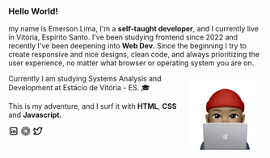 <h3>Hello World!</h3>

my name is Emerson Lima, I'm a <strong>self-taught developer</strong>, and I currently live in Vitória, Espírito Santo. I've been studying frontend since 2022 and recently I've been deepening into <strong>Web Dev</strong>. Since the beginning I try to create responsive and nice designs, clean code, and always prioritizing the user experience, no matter what browser or operating system you are on. 

<img align="right" alt="Emerson, avatar atrás do laptop" src="./memoji.png" width="150">

Currently I am studying Systems Analysis and Development at Estácio de Vitória - ES. 🎓

This is my adventure, and I surf it with <strong>HTML</strong>, <strong>CSS</strong> and <strong>Javascript.</strong><br>

<p align="left"><a target="_blank" href="https://www.linkedin.com/in/emerson-lima-94247822b/" title="LinkedIn"><img alt="LinkedIn's Logo" height="20" src="./brand-linkedin.png"></a> <a target="_blank" href="https://vsco.co/dimitrlims/gallery" title="VSCO"><img alt="VSCO Logo" height="20" src="./brand-vsco.png"></a> <a target="_blank" href="https://twitter.com/emslimas" title="Twitter"><img alt="Twitter's Logo" height="20" src="./brand-twitter.png"></a></p>
